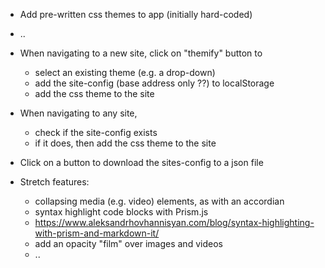 
* Add pre-written css themes to app (initially hard-coded)
* ..
* When navigating to a new site, click on "themify" button to
    - select an existing theme (e.g. a drop-down)
    - add the site-config (base address only ??) to localStorage
    - add the css theme to the site

* When navigating to any site,
    - check if the site-config exists
    - if it does, then add the css theme to the site

* Click on a button to download the sites-config to a json file

* Stretch features:
    * collapsing media (e.g. video) elements, as with an accordian
    * syntax highlight code blocks with Prism.js
    * https://www.aleksandrhovhannisyan.com/blog/syntax-highlighting-with-prism-and-markdown-it/
    * add an opacity "film" over images and videos
    * ..
